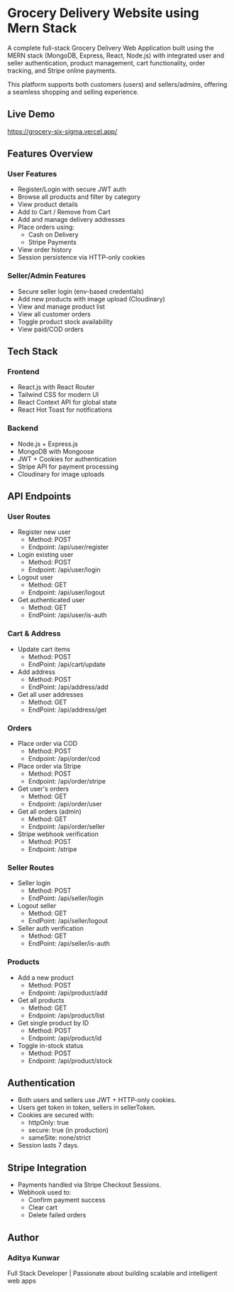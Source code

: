 # Grocery Delivery Website using Mern Stack 
A complete full-stack Grocery Delivery Web Application built using the MERN stack (MongoDB, Express, React, Node.js) with integrated user and seller authentication, product management, cart functionality, order tracking, and Stripe online payments.

This platform supports both customers (users) and sellers/admins, offering a seamless shopping and selling experience.

## Live Demo
https://grocery-six-sigma.vercel.app/


## Features Overview
### User Features
 - Register/Login with secure JWT auth
 - Browse all products and filter by category
 - View product details
 - Add to Cart / Remove from Cart
 - Add and manage delivery addresses
 - Place orders using:
    - Cash on Delivery
    - Stripe Payments
 - View order history
 - Session persistence via HTTP-only cookies

### Seller/Admin Features
 - Secure seller login (env-based credentials)
 - Add new products with image upload (Cloudinary)
 - View and manage product list
 - View all customer orders
 - Toggle product stock availability
 -  View paid/COD orders

## Tech Stack
 ### Frontend
  - React.js with React Router
  - Tailwind CSS for modern UI
  - React Context API for global state
  - React Hot Toast for notifications

 ### Backend
  - Node.js + Express.js
  - MongoDB with Mongoose
  - JWT + Cookies for authentication
  - Stripe API for payment processing
  - Cloudinary for image uploads 

## API Endpoints
### User Routes
   - Register new user
     - Method: POST
     - Endpoint: /api/user/register
   - Login existing user
     - Method: POST
     - Endpoint: /api/user/login	
   - Logout user
     - Method: GET
     - Endpoint: /api/user/logout	
   - Get authenticated user
     - Method: GET	
     - EndPoint: /api/user/is-auth
	
### Cart & Address
   - Update cart items
     - Method: POST
     - EndPoint: /api/cart/update
   - Add address
     - Method: POST
     - EndPoint: /api/address/add
   - Get all user addresses
     - Method: GET
     - EndPoint: /api/address/get
	

### Orders
 - Place order via COD
   - Method: POST
   - Endpoint: /api/order/cod
 - Place order via Stripe
   - Method: POST
   - Endpoint: /api/order/stripe
 - Get user's orders
   - Method: GET	
   - Endpoint: /api/order/user
 - Get all orders (admin)
   - Method: GET	
   - Endpoint: /api/order/seller
 - Stripe webhook verification
   - Method: POST
   - Endpoint: /stripe

### Seller Routes
  - Seller login
    - Method: POST
    - EndPoint: /api/seller/login
  - Logout seller
    - Method: GET
    - EndPoint: /api/seller/logout
  - Seller auth verification
    - Method: GET
    - EndPoint: /api/seller/is-auth

### Products
  - Add a new product
    - Method: POST
    - Endpoint: /api/product/add
  - Get all products
    - Method: GET
    - Endpoint: /api/product/list
  - Get single product by ID
    - Method: POST
    - Endpoint: /api/product/id	
  - Toggle in-stock status
    - Method: POST
    - Endpoint: /api/product/stock	
			

## Authentication
  - Both users and sellers use JWT + HTTP-only cookies.
  - Users get token in token, sellers in sellerToken.
  - Cookies are secured with:
    - httpOnly: true
    - secure: true (in production)
    - sameSite: none/strict
  - Session lasts 7 days.

## Stripe Integration
  - Payments handled via Stripe Checkout Sessions.
  - Webhook used to:
    - Confirm payment success
    - Clear cart
    - Delete failed orders

## Author
### Aditya Kunwar
Full Stack Developer | Passionate about building scalable and intelligent web apps
